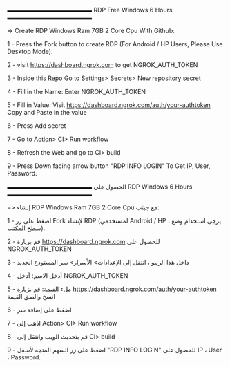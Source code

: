 ▬▬▬▬▬▬▬▬▬▬▬▬▬▬
RDP Free Windows 6 Hours
▬▬▬▬▬▬▬▬▬▬▬▬▬▬

=> Create RDP Windows Ram 7GB 2 Core Cpu With Github:

1 - Press the Fork button to create RDP (For Android / HP Users, Please Use Desktop Mode).

2 - visit https://dashboard.ngrok.com to get NGROK_AUTH_TOKEN

3 - Inside this Repo Go to Settings> Secrets> New repository secret

4 - Fill in the Name: Enter NGROK_AUTH_TOKEN

5 - Fill in Value: Visit https://dashboard.ngrok.com/auth/your-authtoken Copy and Paste in the value

6 - Press Add secret

7 - Go to Action> CI> Run workflow

8 - Refresh the Web and go to CI> build

9 - Press Down facing arrow button "RDP INFO LOGIN" To Get IP, User, Password.

▬▬▬▬▬▬▬▬▬▬▬▬▬▬
الحصول على RDP Windows 6 Hours
▬▬▬▬▬▬▬▬▬▬▬▬▬▬

=> إنشاء RDP Windows Ram 7GB 2 Core Cpu مع جيثب:

1 - اضغط على زر Fork لإنشاء RDP (لمستخدمي Android / HP ، يرجى استخدام وضع سطح المكتب).

2 - قم بزيارة https://dashboard.ngrok.com للحصول على NGROK_AUTH_TOKEN

3 - داخل هذا الريبو ، انتقل إلى الإعدادات> الأسرار> سر المستودع الجديد

4 - أدخل الاسم: أدخل NGROK_AUTH_TOKEN

5 - ملء القيمة: قم بزيارة https://dashboard.ngrok.com/auth/your-authtoken انسخ والصق القيمة

6 - اضغط على إضافة سر

7 - اذهب إلى Action> CI> Run workflow

8 - قم بتحديث الويب وانتقل إلى CI> build

9 - اضغط على زر السهم المتجه لأسفل "RDP INFO LOGIN" للحصول على IP ، User ، Password.
